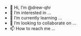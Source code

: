 - 👋 Hi, I’m @drew-qhr
- 👀 I’m interested in ...
- 🌱 I’m currently learning ...
- 💞️ I’m looking to collaborate on ...
- 📫 How to reach me ...

<!---
drew-qhr/drew-qhr is a ✨ special ✨ repository because its `README.md` (this file) appears on your GitHub profile.
You can click the Preview link to take a look at your changes.
--->
